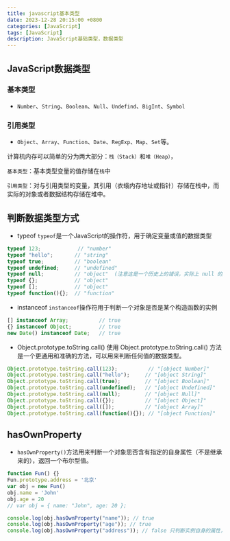 ```yaml
---
title: javascript基本类型
date: 2023-12-28 20:15:00 +0800
categories: [JavaScript]
tags: [JavaScript]
description: JavaScript基础类型，数据类型
---
```


## JavaScript数据类型

### 基本类型
- `Number`、`String`、`Boolean`、`Null`、`Undefind`、`BigInt`、`Symbol`

### 引用类型
- `Object`、`Array`、`Function`、`Date`、`RegExp`、`Map`、`Set`等。

计算机内存可以简单的分为两大部分：`栈（Stack）`和`堆（Heap）`，

`基本类型`：基本类型变量的值存储在`栈`中

`引用类型`：对与引用类型的变量，其引用（衣蛾内存地址或指针）存储在栈中，而实际的对象或者数据结构存储在堆中。

## 判断数据类型方式
- typeof
`typeof`是一个JavaScript的操作符，用于确定变量或值的数据类型

```js
typeof 123;            // "number"
typeof "hello";       // "string"
typeof true;          // "boolean"
typeof undefined;     // "undefined"
typeof null;          // "object"  (注意这是一个历史上的错误，实际上 null 的类型是 "object")
typeof {};            // "object"
typeof [];            // "object"
typeof function(){};  // "function"

```

- instanceof
`instanceof`操作符用于判断一个对象是否是某个构造函数的实例

```js
[] instanceof Array;          // true
{} instanceof Object;         // true
new Date() instanceof Date;   // true

```


- Object.prototype.toString.call() 
使用 Object.prototype.toString.call() 方法是一个更通用和准确的方法，可以用来判断任何值的数据类型。

```js
Object.prototype.toString.call(123);          // "[object Number]"
Object.prototype.toString.call("hello");     // "[object String]"
Object.prototype.toString.call(true);        // "[object Boolean]"
Object.prototype.toString.call(undefined);   // "[object Undefined]"
Object.prototype.toString.call(null);        // "[object Null]"
Object.prototype.toString.call({});          // "[object Object]"
Object.prototype.toString.call([]);          // "[object Array]"
Object.prototype.toString.call(function(){}); // "[object Function]"

```

## hasOwnProperty
- `hasOwnProperty()`方法用来判断一个对象思否含有指定的自身属性（不是继承来的），返回一个布尔型值。

```js
function Fun() {}
Fun.prototype.address = '北京'
var obj = new Fun()
obj.name = 'John'
obj.age = 20
// var obj = { name: "John", age: 20 };

console.log(obj.hasOwnProperty("name")); // true
console.log(obj.hasOwnProperty("age")); // true
console.log(obj.hasOwnProperty("address")); // false 只判断实例自身的属性，继承来的属性返回 false
```
